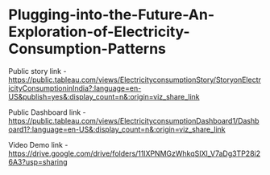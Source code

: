 # Plugging-into-the-Future-An-Exploration-of-Electricity-Consumption-Patterns

Public story link - https://public.tableau.com/views/ElectricityconsumptionStory/StoryonElectricityConsumptioninIndia?:language=en-US&publish=yes&:display_count=n&:origin=viz_share_link

Public Dashboard link - https://public.tableau.com/views/ElectricityconsumptionDashboard1/Dashboard1?:language=en-US&:display_count=n&:origin=viz_share_link

Video Demo link - https://drive.google.com/drive/folders/11lXPNMGzWhkqSIXl_V7aDg3TP28i26A3?usp=sharing

